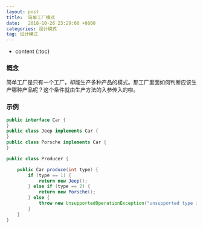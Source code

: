 ```yaml
---
layout: post
title:  简单工厂模式
date:   2018-10-26 23:29:00 +0800
categories: 设计模式
tag: 设计模式
---
```


* content
{:toc}

### 概念

简单工厂是只有一个工厂，却能生产多种产品的模式。那工厂里面如何判断应该生产哪种产品呢？这个条件就由生产方法的入参传入的啦。

### 示例


```java
public interface Car {
}
public class Jeep implements Car {
}
public class Porsche implements Car {
}

public class Producer {

    public Car produce(int type) {
        if (type == 1) {
            return new Jeep();
        } else if (type == 2) {
            return new Porsche();
        } else {
        	throw new UnsupportedOperationException("unsupported type input!");
        }
    }
}
```